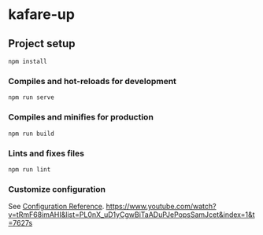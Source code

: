 # kafare-up

## Project setup
```
npm install
```

### Compiles and hot-reloads for development
```
npm run serve
```

### Compiles and minifies for production
```
npm run build
```

### Lints and fixes files
```
npm run lint
```

### Customize configuration
See [Configuration Reference](https://cli.vuejs.org/config/).
https://www.youtube.com/watch?v=tRmF68imAHI&list=PL0nX_uD1yCgwBiTaADuPJePopsSamJcet&index=1&t=7627s 
